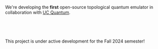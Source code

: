 We're developing the **first** open-source topological quantum emulator in collaboration with [UC Quantum](https://ucquantum.com/).

‎

‎

This project is under active development for the Fall 2024 semester!